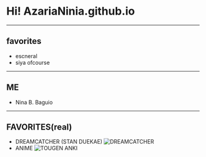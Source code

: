 # Hi! AzariaNinia.github.io
---
## favorites
- escneral
- siya ofcourse 

---
## ME
- Nina B. Baguio

---
## FAVORITES(real)
- DREAMCATCHER
(STAN DUEKAE)
![DREAMCATCHER](https://cdn.filestackcontent.com/1nV4v2wRRqgAtx8gTW6C/convert?cache=true&crop=0%2C173%2C1500%2C750&crop_first=true&quality=90&w=1920)
- ANIME
![TOUGEN ANKI](https://pbs.twimg.com/media/E6H2eUvVcAUs0p8?format=jpg&name=large)
